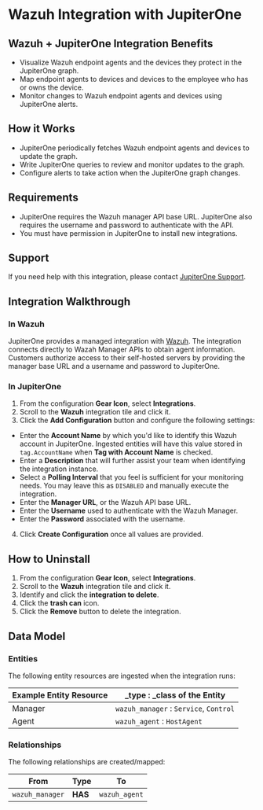 # Wazuh Integration with JupiterOne

## Wazuh + JupiterOne Integration Benefits

- Visualize Wazuh endpoint agents and the devices they protect in the JupiterOne
  graph.
- Map endpoint agents to devices and devices to the employee who has or owns the
  device.
- Monitor changes to Wazuh endpoint agents and devices using JupiterOne alerts.

## How it Works

- JupiterOne periodically fetches Wazuh endpoint agents and devices to update
  the graph.
- Write JupiterOne queries to review and monitor updates to the graph.
- Configure alerts to take action when the JupiterOne graph changes.

## Requirements

- JupiterOne requires the Wazuh manager API base URL. JupiterOne also requires
  the username and password to authenticate with the API.
- You must have permission in JupiterOne to install new integrations.

## Support

If you need help with this integration, please contact
[JupiterOne Support](https://community.askj1.com).

## Integration Walkthrough

### In Wazuh

JupiterOne provides a managed integration with [Wazuh][1]. The integration
connects directly to Wazah Manager APIs to obtain agent information. Customers
authorize access to their self-hosted servers by providing the manager base URL
and a username and password to JupiterOne.

### In JupiterOne

1. From the configuration **Gear Icon**, select **Integrations**.
2. Scroll to the **Wazuh** integration tile and click it.
3. Click the **Add Configuration** button and configure the following settings:

- Enter the **Account Name** by which you'd like to identify this Wazuh account
  in JupiterOne. Ingested entities will have this value stored in
  `tag.AccountName` when **Tag with Account Name** is checked.
- Enter a **Description** that will further assist your team when identifying
  the integration instance.
- Select a **Polling Interval** that you feel is sufficient for your monitoring
  needs. You may leave this as `DISABLED` and manually execute the integration.
- Enter the **Manager URL**, or the Wazuh API base URL.
- Enter the **Username** used to authenticate with the Wazuh Manager.
- Enter the **Password** associated with the username.

4. Click **Create Configuration** once all values are provided.

## How to Uninstall

1. From the configuration **Gear Icon**, select **Integrations**.
2. Scroll to the **Wazuh** integration tile and click it.
3. Identify and click the **integration to delete**.
4. Click the **trash can** icon.
5. Click the **Remove** button to delete the integration.

## Data Model

### Entities

The following entity resources are ingested when the integration runs:

| Example Entity Resource | \_type : \_class of the Entity         |
| ----------------------- | -------------------------------------- |
| Manager                 | `wazuh_manager` : `Service`, `Control` |
| Agent                   | `wazuh_agent` : `HostAgent`            |

### Relationships

The following relationships are created/mapped:

| From            | Type    | To            |
| --------------- | ------- | ------------- |
| `wazuh_manager` | **HAS** | `wazuh_agent` |

[1]: https://wazuh.com
